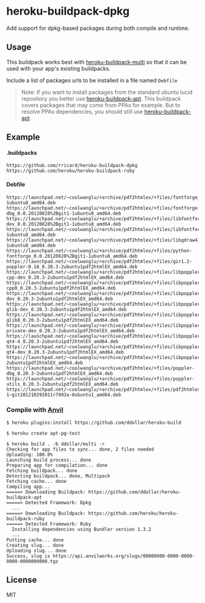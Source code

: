 # heroku-buildpack-dpkg

Add support for dpkg-based packages during both compile and runtime.

## Usage

This buildpack works best with [heroku-buildpack-multi](https://github.com/ddollar/heroku-buildpack-multi) so that it can be used with your app's existing buildpacks.

Include a list of packages urls to be installed in a file named `Debfile`

> Note: If you want to install packages from the standard ubuntu lucid repository you better use [heroku-buildpack-apt](https://github.com/ddollar/heroku-buildpack-apt). This buildpack covers packages that may come from PPAs for example. But to resolve PPAs dependencies, you should still use [heroku-buildpack-apt](https://github.com/ddollar/heroku-buildpack-apt).

## Example

#### .buildpacks

    https://github.com/rricard/heroku-buildpack-dpkg
    https://github.com/heroku/heroku-buildpack-ruby

#### Debfile


    https://launchpad.net/~coolwanglu/+archive/pdf2htmlex/+files/fontforge_0.0.20120828%2Bgit1-1ubuntu8_amd64.deb
    https://launchpad.net/~coolwanglu/+archive/pdf2htmlex/+files/fontforge-dbg_0.0.20120828%2Bgit1-1ubuntu8_amd64.deb
    https://launchpad.net/~coolwanglu/+archive/pdf2htmlex/+files/libfontforge-dev_0.0.20120828%2Bgit1-1ubuntu8_amd64.deb
    https://launchpad.net/~coolwanglu/+archive/pdf2htmlex/+files/libfontforge1_0.0.20120828%2Bgit1-1ubuntu8_amd64.deb
    https://launchpad.net/~coolwanglu/+archive/pdf2htmlex/+files/libgdraw4_0.0.20120828%2Bgit1-1ubuntu8_amd64.deb
    https://launchpad.net/~coolwanglu/+archive/pdf2htmlex/+files/python-fontforge_0.0.20120828%2Bgit1-1ubuntu8_amd64.deb
    https://launchpad.net/~coolwanglu/+archive/pdf2htmlex/+files/gir1.2-poppler-0.18_0.20.3-2ubuntu1pdf2htmlEX_amd64.deb
    https://launchpad.net/~coolwanglu/+archive/pdf2htmlex/+files/libpoppler-cpp-dev_0.20.3-2ubuntu1pdf2htmlEX_amd64.deb
    https://launchpad.net/~coolwanglu/+archive/pdf2htmlex/+files/libpoppler-cpp0_0.20.3-2ubuntu1pdf2htmlEX_amd64.deb
    https://launchpad.net/~coolwanglu/+archive/pdf2htmlex/+files/libpoppler-dev_0.20.3-2ubuntu1pdf2htmlEX_amd64.deb
    https://launchpad.net/~coolwanglu/+archive/pdf2htmlex/+files/libpoppler-glib-dev_0.20.3-2ubuntu1pdf2htmlEX_amd64.deb
    https://launchpad.net/~coolwanglu/+archive/pdf2htmlex/+files/libpoppler-glib8_0.20.3-2ubuntu1pdf2htmlEX_amd64.deb
    https://launchpad.net/~coolwanglu/+archive/pdf2htmlex/+files/libpoppler-private-dev_0.20.3-2ubuntu1pdf2htmlEX_amd64.deb
    https://launchpad.net/~coolwanglu/+archive/pdf2htmlex/+files/libpoppler-qt4-4_0.20.3-2ubuntu1pdf2htmlEX_amd64.deb
    https://launchpad.net/~coolwanglu/+archive/pdf2htmlex/+files/libpoppler-qt4-dev_0.20.3-2ubuntu1pdf2htmlEX_amd64.deb
    https://launchpad.net/~coolwanglu/+archive/pdf2htmlex/+files/libpoppler27_0.20.3-2ubuntu1pdf2htmlEX_amd64.deb
    https://launchpad.net/~coolwanglu/+archive/pdf2htmlex/+files/poppler-dbg_0.20.3-2ubuntu1pdf2htmlEX_amd64.deb
    https://launchpad.net/~coolwanglu/+archive/pdf2htmlex/+files/poppler-utils_0.20.3-2ubuntu1pdf2htmlEX_amd64.deb
    https://launchpad.net/~coolwanglu/+archive/pdf2htmlex/+files/pdf2htmlex_0.6-1~git201210292011r7993a-0ubuntu1_amd64.deb


    
### Compile with [Anvil](https://github.com/ddollar/anvil-cli)

    $ heroku plugins:install https://github.com/ddollar/heroku-build
    
    $ heroku create apt-pg-test
    
    $ heroku build . -b ddollar/multi -r 
	Checking for app files to sync... done, 2 files needed
	Uploading: 100.0%
	Launching build process... done
	Preparing app for compilation... done
	Fetching buildpack... done
	Detecting buildpack... done, Multipack
	Fetching cache... done
	Compiling app...
	=====> Downloading Buildpack: https://github.com/ddollar/heroku-buildpack-apt
	=====> Detected Framework: Dpkg
	  ...
	=====> Downloading Buildpack: https://github.com/heroku/heroku-buildpack-ruby
	=====> Detected Framework: Ruby
	  Installing dependencies using Bundler version 1.3.2
	  ...
	Putting cache... done
	Creating slug... done
	Uploading slug... done
	Success, slug is https://api.anvilworks.org/slugs/00000000-0000-0000-0000-0000000000.tgz
	
## License

MIT
